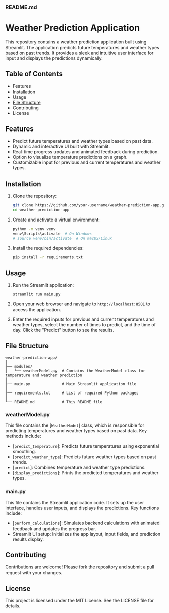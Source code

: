### README.md

# Weather Prediction Application

This repository contains a weather prediction application built using Streamlit. The application predicts future temperatures and weather types based on past trends. It provides a sleek and intuitive user interface for input and displays the predictions dynamically.

## Table of Contents
- Features
- Installation
- Usage
- [File Structure](#file-structure)
- Contributing
- License

## Features
- Predict future temperatures and weather types based on past data.
- Dynamic and interactive UI built with Streamlit.
- Real-time progress updates and animated feedback during prediction.
- Option to visualize temperature predictions on a graph.
- Customizable input for previous and current temperatures and weather types.

## Installation
1. Clone the repository:
    ```bash
    git clone https://github.com/your-username/weather-prediction-app.git
    cd weather-prediction-app
    ```

2. Create and activate a virtual environment:
    ```bash
    python -m venv venv
    venv\Scripts\activate  # On Windows
    # source venv/bin/activate  # On macOS/Linux
    ```

3. Install the required dependencies:
    ```bash
    pip install -r requirements.txt
    ```

## Usage
1. Run the Streamlit application:
    ```bash
    streamlit run main.py
    ```

2. Open your web browser and navigate to `http://localhost:8501` to access the application.

3. Enter the required inputs for previous and current temperatures and weather types, select the number of times to predict, and the time of day. Click the "Predict" button to see the results.

## File Structure
```
weather-prediction-app/
│
├── modules/
│   └── weatherModel.py  # Contains the WeatherModel class for temperature and weather prediction
│
├── main.py              # Main Streamlit application file
│
├── requirements.txt     # List of required Python packages
│
└── README.md            # This README file
```

### weatherModel.py
This file contains the [`WeatherModel`] class, which is responsible for predicting temperatures and weather types based on past data. Key methods include:
- [`predict_temperature`]: Predicts future temperatures using exponential smoothing.
- [`predict_weather_type`]: Predicts future weather types based on past trends.
- [`predict`]: Combines temperature and weather type predictions.
- [`display_predictions`]: Prints the predicted temperatures and weather types.

### main.py
This file contains the Streamlit application code. It sets up the user interface, handles user inputs, and displays the predictions. Key functions include:
- [`perform_calculations`]: Simulates backend calculations with animated feedback and updates the progress bar.
- Streamlit UI setup: Initializes the app layout, input fields, and prediction results display.

## Contributing
Contributions are welcome! Please fork the repository and submit a pull request with your changes.

## License
This project is licensed under the MIT License. See the LICENSE file for details.
